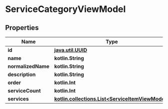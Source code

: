 
# ServiceCategoryViewModel

## Properties
Name | Type | Description | Notes
------------ | ------------- | ------------- | -------------
**id** | [**java.util.UUID**](java.util.UUID.md) |  |  [optional]
**name** | **kotlin.String** |  |  [optional]
**normalizedName** | **kotlin.String** |  |  [optional]
**description** | **kotlin.String** |  |  [optional]
**order** | **kotlin.Int** |  |  [optional]
**serviceCount** | **kotlin.Int** |  |  [optional]
**services** | [**kotlin.collections.List&lt;ServiceItemViewModel&gt;**](ServiceItemViewModel.md) |  |  [optional]



